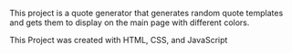 This project is a quote generator that generates random quote templates and gets them to display on the main page with different colors.

This Project was created with HTML, CSS, and JavaScript
